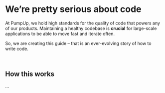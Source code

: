 # We’re pretty serious about code

At PumpUp, we hold high standards for the quality of code that powers any of our products. Maintaining a healthy codebase is **crucial** for large-scale applications to be able to move fast and iterate often.

So, we are creating this guide – that is an ever-evolving story of how to write code.

<br />

## How this works

...
